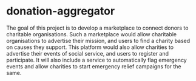 # donation-aggregator
The goal of this project is to develop a marketplace to connect donors to charitable organisations. Such a marketplace would allow charitable organisations to advertise their mission, and users to find a charity based on causes they support. This platform would also allow charities to advertise their events of social service, and users to register and participate. It will also include a service to automatically flag emergency events and allow charities to start emergency relief campaigns for the same.
